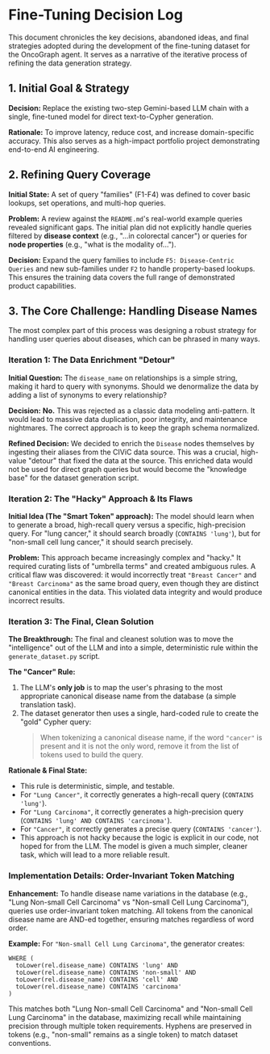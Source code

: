 # Fine-Tuning Decision Log

This document chronicles the key decisions, abandoned ideas, and final strategies adopted during the development of the fine-tuning dataset for the OncoGraph agent. It serves as a narrative of the iterative process of refining the data generation strategy.

## 1. Initial Goal & Strategy

**Decision:** Replace the existing two-step Gemini-based LLM chain with a single, fine-tuned model for direct text-to-Cypher generation.

**Rationale:** To improve latency, reduce cost, and increase domain-specific accuracy. This also serves as a high-impact portfolio project demonstrating end-to-end AI engineering.

## 2. Refining Query Coverage

**Initial State:** A set of query "families" (F1-F4) was defined to cover basic lookups, set operations, and multi-hop queries.

**Problem:** A review against the `README.md`'s real-world example queries revealed significant gaps. The initial plan did not explicitly handle queries filtered by **disease context** (e.g., "...in colorectal cancer") or queries for **node properties** (e.g., "what is the modality of...").

**Decision:** Expand the query families to include `F5: Disease-Centric Queries` and new sub-families under `F2` to handle property-based lookups. This ensures the training data covers the full range of demonstrated product capabilities.

## 3. The Core Challenge: Handling Disease Names

The most complex part of this process was designing a robust strategy for handling user queries about diseases, which can be phrased in many ways.

### Iteration 1: The Data Enrichment "Detour"

**Initial Question:** The `disease_name` on relationships is a simple string, making it hard to query with synonyms. Should we denormalize the data by adding a list of synonyms to every relationship?

**Decision:** **No.** This was rejected as a classic data modeling anti-pattern. It would lead to massive data duplication, poor integrity, and maintenance nightmares. The correct approach is to keep the graph schema normalized.

**Refined Decision:** We decided to enrich the `Disease` nodes themselves by ingesting their aliases from the CIViC data source. This was a crucial, high-value "detour" that fixed the data at the source. This enriched data would not be used for direct graph queries but would become the "knowledge base" for the dataset generation script.

### Iteration 2: The "Hacky" Approach & Its Flaws

**Initial Idea (The "Smart Token" approach):** The model should learn when to generate a broad, high-recall query versus a specific, high-precision query. For "lung cancer," it should search broadly (`CONTAINS 'lung'`), but for "non-small cell lung cancer," it should search precisely.

**Problem:** This approach became increasingly complex and "hacky." It required curating lists of "umbrella terms" and created ambiguous rules. A critical flaw was discovered: it would incorrectly treat `"Breast Cancer"` and `"Breast Carcinoma"` as the same broad query, even though they are distinct canonical entities in the data. This violated data integrity and would produce incorrect results.

### Iteration 3: The Final, Clean Solution

**The Breakthrough:** The final and cleanest solution was to move the "intelligence" out of the LLM and into a simple, deterministic rule within the `generate_dataset.py` script.

**The "Cancer" Rule:**
1.  The LLM's **only job** is to map the user's phrasing to the most appropriate canonical disease name from the database (a simple translation task).
2.  The dataset generator then uses a single, hard-coded rule to create the "gold" Cypher query:
    > When tokenizing a canonical disease name, if the word `"cancer"` is present and it is not the only word, remove it from the list of tokens used to build the query.

**Rationale & Final State:**
- This rule is deterministic, simple, and testable.
- For `"Lung Cancer"`, it correctly generates a high-recall query (`CONTAINS 'lung'`).
- For `"Lung Carcinoma"`, it correctly generates a high-precision query (`CONTAINS 'lung' AND CONTAINS 'carcinoma'`).
- For `"Cancer"`, it correctly generates a precise query (`CONTAINS 'cancer'`).
- This approach is not hacky because the logic is explicit in our code, not hoped for from the LLM. The model is given a much simpler, cleaner task, which will lead to a more reliable result.

### Implementation Details: Order-Invariant Token Matching

**Enhancement:** To handle disease name variations in the database (e.g., "Lung Non-small Cell Carcinoma" vs "Non-small Cell Lung Carcinoma"), queries use order-invariant token matching. All tokens from the canonical disease name are AND-ed together, ensuring matches regardless of word order.

**Example:** For `"Non-small Cell Lung Carcinoma"`, the generator creates:
```cypher
WHERE (
  toLower(rel.disease_name) CONTAINS 'lung' AND
  toLower(rel.disease_name) CONTAINS 'non-small' AND
  toLower(rel.disease_name) CONTAINS 'cell' AND
  toLower(rel.disease_name) CONTAINS 'carcinoma'
)
```

This matches both "Lung Non-small Cell Carcinoma" and "Non-small Cell Lung Carcinoma" in the database, maximizing recall while maintaining precision through multiple token requirements. Hyphens are preserved in tokens (e.g., "non-small" remains as a single token) to match dataset conventions.